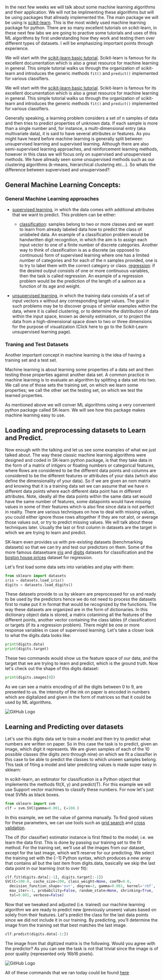 In the next few weeks we will talk about some machine learning algorithms and their application. We will not be implimenting these algorithms but will be using packages that allready implemented the. The main package we will be using is [scikit-learn](http://scikit-learn.org/). This is the most widely used machine learning package for python. There are so many excellent tutorials on scikit-learn, in these next few labs we are going to practive some tutorials and uses of this ML algorithms by first understanding how they work and testing them over different types of datasets. I will be emphasizing important points through experience. 

We will start with the [scikit-learn basic tutorial](http://scikit-learn.org/stable/tutorial/basic/tutorial.html).
Scikit-learn is famous for its excellent documentation which is also a great resource for machine learning in general.
This simple tutorial walks us through the organization of scikit-learn and introduces the generic methods `fit()` and `predict()` implemented for various classifiers.

We will start with the [scikit-learn basic tutorial](http://scikit-learn.org/stable/tutorial/basic/tutorial.html).
Scikit-learn is famous for its excellent documentation which is also a great resource for machine learning in general.
This simple tutorial walks us through the organization of scikit-learn and introduces the generic methods `fit()` and `predict()` implemented for various classifiers.

Generally speaking, a learning problem considers a set of n samples of data and then tries to predict properties of unknown data. If each sample is more than a single number and, for instance, a multi-dimensional entry (aka multivariate data), it is said to have several attributes or features. As you might have heard before machine learning is generally split between unsupervised learning and supervised learning. Although there are also semi-supervised learning approaches, and reinforcement learning methods, however in this class we will focus only on supervised and unsupervised methods. We have allready seen some unsupervised methods such as our clustering algorithms (k-means, hierarchical clustering etc...). So whats the difference between supvervised and unsupervised?:

## General Machine Learning Concepts:

### General Machine Learning approaches

* [supervised learning](https://en.wikipedia.org/wiki/Supervised_learning), in which the data comes with additional attributes that we want to predict. This problem can be either:

   * [classification](https://en.wikipedia.org/wiki/Statistical_classification): samples belong to two or more classes and we want to learn from already labeled data how to predict the class of unlabeled data. An example of a classification problem would be handwritten digit recognition, in which the aim is to assign each input vector to one of a finite number of discrete categories. Another way to think of classification is as a discrete (as opposed to continuous) form of supervised learning where one has a limited number of categories and for each of the n samples provided, one is to try to label them with the correct category or class.
[regression](https://en.wikipedia.org/wiki/Regression_analysis): if the desired output consists of one or more continuous variables, then the task is called regression. An example of a regression problem would be the prediction of the length of a salmon as a function of its age and weight.

* [unsupervised learning](https://en.wikipedia.org/wiki/Unsupervised_learning), in which the training data consists of a set of input vectors x without any corresponding target values. The goal in such problems may be to discover groups of similar examples within the data, where it is called clustering, or to determine the distribution of data within the input space, known as density estimation, or to project the data from a high-dimensional space down to two or three dimensions for the purpose of visualization (Click here to go to the Scikit-Learn unsupervised learning page).

### Traning and Test Datasets
Another important concept in machine learning is the idea of having a training set and a test set.

Machine learning is about learning some properties of a data set and then testing those properties against another data set. A common practice in machine learning is to evaluate an algorithm by splitting a data set into two. We call one of those sets the training set, on which we learn some properties; we call the other set the testing set, on which we test the learned properties.

As mentioned above we will conver ML algorithms using a very convenient python package called SK-learn. We will see how this package makes machine learning easy to use.

## Loading and preprocessing datasets to Learn and Predict.

Now enough with the talking and let us see some examples of what we just talked about. The way these classic machine learning algorithms were designed and coded in SK-learn python package, is that they take data in the form of a matrix of intigers or floating numbers or categorical features, where Rows are considered to be the different data points and columns are considered to be the different features or attributes of your data (which also define the dimensionality of your data). So if we are given an nxm matrix and knowing that it is a training data set we can assume that we have n different data points where each different data point has m different attributes. Note, ideally all the data points within the same data set would have the same number of features, some datapoints would have missing values in some of their features which is also fine since data is not perfect in reality. There are various techniques on how to deal with missing values, you could either ignore those rows altogether if they are not alot, or average those values out, or try to predict missing values. We will talk about these techniques later. Usually the last or first column in datasets are the target in which we are trying to learn and predict. 

SK-learn even provides us with pre-existing datasets (benchmarking datasets) so that we can try and test our predictors on them. Some of the more famous datasetsare [iris](https://en.wikipedia.org/wiki/Iris_flower_data_set) and [digits](http://archive.ics.uci.edu/ml/datasets/Pen-Based+Recognition+of+Handwritten+Digits) datasets for classification and the [boston house prices](https://archive.ics.uci.edu/ml/machine-learning-databases/housing/) dataset for regression.

Let's first load some data sets into variables and play with them:

```python
from sklearn import datasets
iris = datasets.load_iris()
digits = datasets.load_digits()
```
These datasets provide to us by sklearn are preprocessed for us and ready to be used by the predictors hence we do not need to process the datasets first to make put it in format that would be recognized by the functions. The way these datasets are organized are in the form of dictionaries. In this dictionary object data is stored, a matrix cotanining all the features of the different points, another vector containing the class lables (if classification) or targets (if its a regression problem). There might be one or more response variables in case of supervised learning. Let's take a closer look to what the digits.data looks like:

```python
print(digits.data)
print(digits.target)
```
These two commands would show us the feature space of our data, and the target that we are trying to learn and predict, which is the ground truth. Now let's check out the shape of this digits dataset:

```python
print(digits.images[0])
```
As we can see a matrix encoding of all the digits between 0 to 9, are presented to us. the intensity of the ink on paper is encoded in numbers which are digitalized and given in the form of matrices so that it could be used by ML algorithms.

![GitHub Logo](digit_example.png)


## Learning and Predicting over datasets

Let's use this digits data set to train a model and then try to predict what numbers are written on paper. So in this case the task is to predict, given an image, which digit it represents. We are given samples of each of the 10 possible classes (the digits zero through nine) on which we fit a classifier in this case to be able to predict the classes to which unseen samples belong. This task of fiting a model and later predicting values is made super easy in sklearn:

In scikit-learn, an estimator for classification is a Python object that implements the methods fit(X, y) and predict(T).
For this example we will use Support vector machines to classify these numbers. For now let's just treat SVMs as black boxes.

```python
from sklearn import svm
clf = svm.SVC(gamma=0.001, C=100.)
```
In this example, we set the value of gamma manually. To find good values for these parameters, we can use tools such as [grid search](https://scikit-learn.org/stable/modules/grid_search.html#grid-search) and [cross validation](https://scikit-learn.org/stable/modules/cross_validation.html#cross-validation). 

The clf (for classifier) estimator instance is first fitted to the model; i.e. we learn the data first. This is done by passing our training set to the fit method. For the training set, we’ll use all the images from our dataset, except for the last image, which we’ll reserve for our predicting. We select the training set with the [:-1] Python syntax, which produces a new array that contains all but the last item from digits.data, basically we skip the last data point in our learning (not to over fit):

```python
clf.fit(digits.data[:-1], digits.target[:-1])  
SVC(C=100.0, cache_size=200, class_weight=None, coef0=0.0,
  decision_function_shape='ovr', degree=3, gamma=0.001, kernel='rbf',
  max_iter=-1, probability=False, random_state=None, shrinking=True,
  tol=0.001, verbose=False)
  ```
  Now that we tweaked and adjusted (i.e. trained) our machine learning algorithm we are ready to predict new (previously unseen) values based on solely from their features. Let's predict the class for the last data points since we did not include it in our training. By predicting, you’ll determine the image from the training set that best matches the last image.
  ```python
 clf.predict(digits.data[-1:])
```
The image from that digitized matrix is the following. Would you agree with the predictor? As you can see the task is not that trivial since the image is of poor quality (represented only 16b16 pixels).


![GitHub Logo](prediction.png)

All of these commands that we ran today could be found [here](ML_intro.py)
